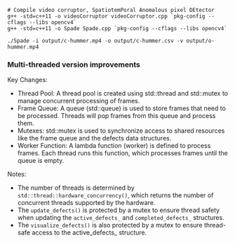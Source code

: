 


```shell
# Compile video corruptor, SpatiotemPoral Anomalous pixel DEtector
g++ -std=c++11 -o videoCorruptor videoCorruptor.cpp `pkg-config --cflags --libs opencv4`
g++ -std=c++11 -o Spade Spade.cpp `pkg-config --cflags --libs opencv4`
```

```shell
./Spade -i output/c-hummer.mp4 -o output/c-hummer.csv -v output/o-hummer.mp4
````

### Multi-threaded version improvements

Key Changes:
- Thread Pool: A thread pool is created using std::thread and std::mutex to manage concurrent processing of frames.
- Frame Queue: A queue (std::queue) is used to store frames that need to be processed. Threads will pop frames from this queue and process them.
- Mutexes: std::mutex is used to synchronize access to shared resources like the frame queue and the defects data structures.
- Worker Function: A lambda function (worker) is defined to process frames. Each thread runs this function, which processes frames until the queue is empty.

Notes:
- The number of threads is determined by `std::thread::hardware_concurrency()`, which returns the number of concurrent threads supported by the hardware.
- The `update_defects()`  is protected by a mutex to ensure thread safety when updating the `active_defects_` and `completed_defects_` structures.
- The `visualize_defects()` is also protected by a mutex to ensure thread-safe access to the active_defects_ structure.
